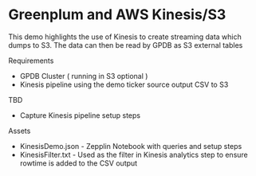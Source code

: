 # Greenplum and AWS Kinesis/S3

This demo highlights the use of Kinesis to create streaming data which dumps to S3. The data can then be read by GPDB as S3 external tables

Requirements
 * GPDB Cluster ( running in S3 optional )
 * Kinesis pipeline using the demo ticker source output CSV to S3

TBD
 * Capture Kinesis pipeline setup steps

Assets
 * KinesisDemo.json - Zepplin Notebook with queries and setup steps
 * KinesisFilter.txt - Used as the filter in Kinesis analytics step to ensure rowtime is added to the CSV output
